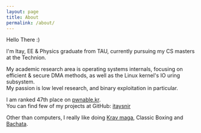 ```yaml
---
layout: page
title: About
permalink: /about/
---
```

Hello There :)

I'm Itay, EE & Physics graduate from TAU, currently pursuing my CS masters at the Technion. 

My academic research area is operating systems internals, focusing on efficient & secure DMA methods, as well as the Linux kernel's IO uring subsystem. \
My passion is low level research, and binary exploitation in particular.

I am ranked 47th place on [pwnable.kr][pwnable-kr]. \
You can find few of my projects at GitHub: [itaysnir][itaysnir-page]

Other than computers, I really like doing [Krav maga][krav-maga], Classic Boxing and [Bachata][bachata].


[krav-maga]: https://en.wikipedia.org/wiki/Krav_Maga
[bachata]: https://en.wikipedia.org/wiki/Bachata_(dance)
[pwnable-kr]: http://pwnable.kr/rank.php
[itaysnir-page]: https://github.com/itaysnir
